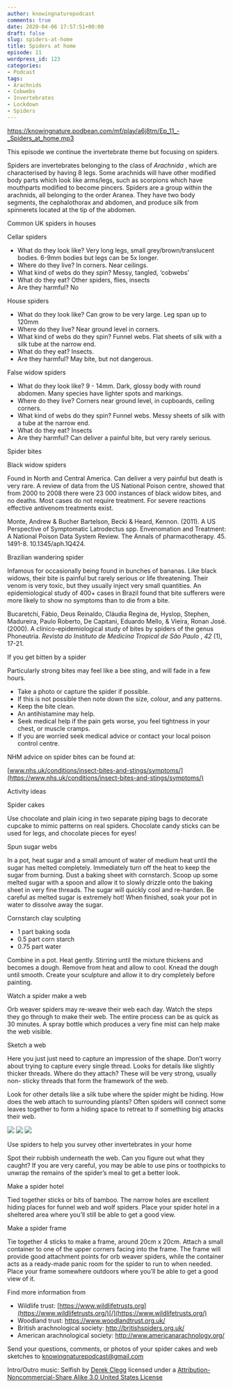 ```yaml
---
author: knowingnaturepodcast
comments: true
date: 2020-04-06 17:57:51+00:00
draft: false
slug: spiders-at-home
title: Spiders at home
episode: 11
wordpress_id: 123
categories:
- Podcast
tags:
- Arachnids
- Cobwebs
- Invertebrates
- Lockdown
- Spiders
---
```


https://knowingnature.podbean.com/mf/play/a6j8tm/Ep_11_-_Spiders_at_home.mp3

This episode we continue the invertebrate theme but focusing on spiders.

Spiders are invertebrates belonging to the class of _Arachnida_ , which are
characterised by having 8 legs. Some arachnids will have other modified body
parts which look like arms/legs, such as scorpions which have mouthparts
modified to become pincers. Spiders are a group within the arachnids, all
belonging to the order Aranea. They have two body segments, the cephalothorax
and abdomen, and produce silk from spinnerets located at the tip of the
abdomen.

Common UK spiders in houses

Cellar spiders

  * What do they look like? Very long legs, small grey/brown/translucent bodies. 6-9mm bodies but legs can be 5x longer. 
  * Where do they live? In corners. Near ceilings.
  * What kind of webs do they spin? Messy, tangled, ‘cobwebs’
  * What do they eat? Other spiders, flies, insects
  * Are they harmful? No

House spiders

  * What do they look like? Can grow to be very large. Leg span up to 120mm
  * Where do they live? Near ground level in corners.
  * What kind of webs do they spin? Funnel webs. Flat sheets of silk with a silk tube at the narrow end.
  * What do they eat? Insects.
  * Are they harmful? May bite, but not dangerous.

False widow spiders

  * What do they look like? 9 - 14mm. Dark, glossy body with round abdomen. Many species have lighter spots and markings.
  * Where do they live? Corners near ground level, in cupboards, ceiling corners.
  * What kind of webs do they spin? Funnel webs. Messy sheets of silk with a tube at the narrow end.
  * What do they eat? Insects
  * Are they harmful? Can deliver a painful bite, but very rarely serious.

Spider bites

Black widow  spiders

Found in North and Central America. Can deliver a very painful but death is
very rare. A review of data from the US National Poison centre, showed that
from 2000 to 2008 there were 23 000 instances of black widow bites, and no
deaths. Most cases do not require treatment. For severe reactions effective
antivenom treatments exist.

Monte, Andrew & Bucher Bartelson, Becki & Heard, Kennon. (2011). A US
Perspective of Symptomatic Latrodectus spp. Envenomation and Treatment: A
National Poison Data System Review. The Annals of pharmacotherapy. 45. 1491-8.
10.1345/aph.1Q424.

Brazilian wandering spider

Infamous for occasionally being found in bunches of bananas. Like black
widows, their bite is painful but rarely serious or life threatening. Their
venom is very toxic, but they usually inject very small quantities. An
epidemiological study of 400+ cases in Brazil found that bite sufferers were
more likely to show no symptoms than to die from a bite.

Bucaretchi, Fábio, Deus Reinaldo, Cláudia Regina de, Hyslop, Stephen,
Madureira, Paulo Roberto, De Capitani, Eduardo Mello, & Vieira, Ronan José.
(2000). A clinico-epidemiological study of bites by spiders of the genus
Phoneutria. _Revista do Instituto de Medicina Tropical de São Paulo_ , _42_
(1), 17-21.

If you get bitten by a spider

Particularly strong bites may feel like a bee sting, and will fade in a few
hours.

  * Take a photo or capture the spider if possible.
  * If this is not possible then note down the size, colour, and any patterns.
  * Keep the bite clean.
  * An antihistamine may help.
  * Seek medical help if the pain gets worse, you feel tightness in your chest, or muscle cramps.
  * If you are worried seek medical advice or contact your local poison control centre.

NHM advice on spider bites can be found at:

[www.nhs.uk/conditions/insect-bites-and-stings/symptoms/](https://www.nhs.uk/conditions/insect-bites-and-stings/symptoms/)

Activity ideas

Spider cakes

Use chocolate and plain icing in two separate piping bags to decorate cupcake
to mimic patterns on real spiders. Chocolate candy sticks can be used for
legs, and chocolate pieces for eyes!

Spun sugar webs

In a pot, heat sugar and a small amount of water of medium heat until the
sugar has melted completely. Immediately turn off the heat to keep the sugar
from burning. Dust a baking sheet with cornstarch. Scoop up some melted sugar
with a spoon and allow it to slowly drizzle onto the baking sheet in very fine
threads. The sugar will quickly cool and re-harden. Be careful as melted sugar
is extremely hot! When finished, soak your pot in water to dissolve away the
sugar.

Cornstarch clay sculpting

  * 1 part baking soda
  * 0.5 part corn starch
  * 0.75 part water

Combine in a pot. Heat gently. Stirring until the mixture thickens and becomes
a dough. Remove from heat and allow to cool. Knead the dough until smooth.
Create your sculpture and allow it to dry completely before painting.

Watch a spider make a web

Orb weaver spiders may re-weave their web each day. Watch the steps they go
through to make their web. The entire process can be as quick as 30 minutes. A
spray bottle which produces a very fine mist can help make the web visible.

Sketch a web

Here you just just need to capture  an impression of the shape. Don’t worry
about trying to capture every single thread. Looks for details like slightly
thicker threads. Where do they attach? These will be very strong, usually non-
sticky threads that form the framework of the web.

Look for other details like a silk tube where the spider might be hiding. How
does the web attach to surrounding plants? Often spiders will connect some
leaves together to form a hiding space to retreat to if something big attacks
their web.

  ![](img_20200406_175830.jpg)
  ![](img_20200406_175850.jpg)
  ![](img-20200405-wa0000.jpg)

Use spiders to help you survey other invertebrates in your home

Spot their rubbish underneath the web. Can you figure out what they caught? If
you are very careful, you may be able to use pins or toothpicks to unwrap the
remains of the spider’s meal to get a better look.

Make a spider hotel

Tied together sticks or bits of bamboo. The narrow holes are excellent hiding
places for funnel web and wolf spiders. Place your spider hotel in a sheltered
area where you’ll still be able to get a good view.

Make a spider frame

Tie together 4 sticks to make a frame, around 20cm x 20cm. Attach a small
container to one of the upper corners facing into the frame. The frame will
provide good attachment points for orb weaver spiders, while the container
acts as a ready-made panic room for the spider to run to when needed. Place
your frame somewhere outdoors where you’ll be able to get a good view of it.

Find more information from

  * Wildlife trust: [https://www.wildlifetrusts.org](https://www.wildlifetrusts.org/)[/](https://www.wildlifetrusts.org/)
  * Woodland trust: <https://www.woodlandtrust.org.uk/>
  * British arachnological society: <http://britishspiders.org.uk/>
  * American arachnological society: <http://www.americanarachnology.org/>

Send your questions, comments, or photos of your spider cakes and web sketches to  [knowingnaturepodcast@gmail.com](mailto:knowingnaturepodcast@gmail.com)

Intro/Outro music: Selfish by [Derek Clegg](http://freemusicarchive.org/music/Derek_Clegg/) licensed under a [Attribution-Noncommercial-Share Alike 3.0 United States License](http://creativecommons.org/licenses/by-nc-sa/3.0/us/)

